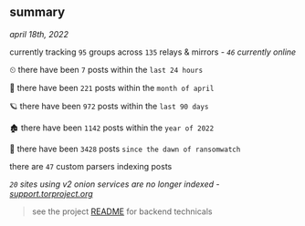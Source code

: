 
## summary
_april 18th, 2022_

currently tracking `95` groups across `135` relays & mirrors - _`46` currently online_

⏲ there have been `7` posts within the `last 24 hours`

🦈 there have been `221` posts within the `month of april`

🪐 there have been `972` posts within the `last 90 days`

🏚 there have been `1142` posts within the `year of 2022`

🦕 there have been `3428` posts `since the dawn of ransomwatch`

there are `47` custom parsers indexing posts

_`20` sites using v2 onion services are no longer indexed - [support.torproject.org](https://support.torproject.org/onionservices/v2-deprecation/)_

> see the project [README](https://github.com/thetanz/ransomwatch#ransomwatch--) for backend technicals
